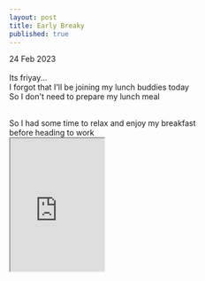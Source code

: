 ```yaml
---
layout: post
title: Early Breaky
published: true
---
```

24 Feb 2023
<br>
<br>
Its friyay...
<br>
I forgot that I'll be joining my lunch buddies today
<br>
So I don't need to prepare my lunch meal
<br>
<!--more-->
<br>
So I had some time to relax and enjoy my breakfast
<br>
before heading to work
<br>
<iframe src="https://drive.google.com/file/d/1Jh8pp270zT4LaQbXvEtEBD3qXoxD6fyM/preview" width="170" height="240" allow="autoplay"></iframe>
